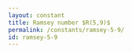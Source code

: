 ```yaml
---
layout: constant
title: Ramsey number $R(5,9)$
permalink: /constants/ramsey-5-9/
id: ramsey-5-9
---
```

